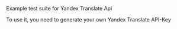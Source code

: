 Example test suite for Yandex Translate Api

To use it, you need to generate your own Yandex Translate API-Key